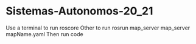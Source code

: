 # Sistemas-Autonomos-20_21
Use a terminal to run roscore
Other to run rosrun map_server map_server mapName.yaml
Then run code
